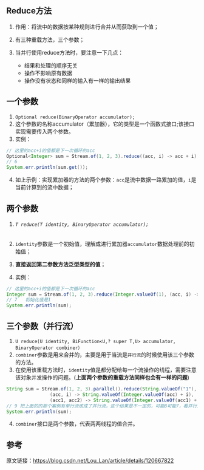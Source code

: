 ## Reduce方法

1. 作用：将流中的数据按某种规则进行合并从而获取到一个值；

2. 有三种重载方法，三个参数；

3. 当并行使用reduce方法时，要注意一下几点：
   - 结果和处理的顺序无关
   - 操作不影响原有数据
   - 操作没有状态和同样的输入有一样的输出结果

## 一个参数

1. `Optional reduce(BinaryOperator accumulator);`
2. 这个参数的名称accumulator（累加器），它的类型是一个函数式接口;该接口实现需要传入两个参数。
3. 实例：

```java
// 这里的acc+i的值都是下一次循环的acc
Optional<Integer> sum = Stream.of(1, 2, 3).reduce((acc, i) -> acc + i);
// 6
System.err.println(sum.get()); 
```

4. 如上示例：实现累加器的方法的两个参数：`acc`是流中数据一路累加的值，`i`是当前计算到的流中数据；

## 两个参数

1. ###### `T reduce(T identity, BinaryOperator accumulator);`

2. `identity`参数是一个初始值，理解成进行累加器`accumulator`数据处理前的初始值；
3. **直接返回第二参数方法泛型类型的值**；
4. 实例：

```java
// 这里的acc+i的值都是下一次循环的acc
Integer sum = Stream.of(1, 2, 3).reduce(Integer.valueOf(1), (acc, i) -> acc + i);
// 7   初始化值是1
System.err.println(sum);
```



## 三个参数（并行流）

1. `U reduce(U identity, BiFunction<U,? super T,U> accumulator, BinaryOperator combiner）`
2. `combiner`参数是用来合并的，主要是用于当流是`并行流`的时候使用该三个参数的方法。
3. 在使用该重载方法时，`identity`值是都分配给每一个流操作的线程，需要注意该对象并发操作的问题。(**上面两个参数的重载方法同样也会有一样的问题**)

```java
String sum = Stream.of(1, 2, 3).parallel().reduce(String.valueOf("1"),
                (acc, i) -> String.valueOf(Integer.valueOf(acc) + i),
                (acc1, acc2) -> String.valueOf(Integer.valueOf(acc1) + Integer.valueOf(acc2)));
// 9 把上面的的那个案例有单行流改成了并行流，这个结果是不一定的，可能8可能7，看并行流数量
System.err.println(sum);
```

4. `combiner`接口是两个参数，代表两两线程的值合并。



## 参考

原文链接：https://blog.csdn.net/Lou_Lan/article/details/120667822